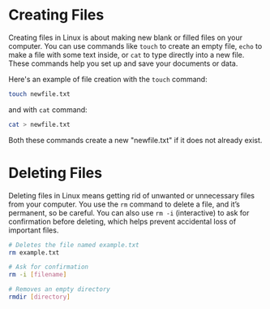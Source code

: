 # Creating Files

Creating files in Linux is about making new blank or filled files on your computer. You can use commands like `touch` to create an empty file, `echo` to make a file with some text inside, or `cat` to type directly into a new file. These commands help you set up and save your documents or data.

Here's an example of file creation with the `touch` command:

```bash
touch newfile.txt
```

and with `cat` command:

```bash
cat > newfile.txt
```

Both these commands create a new "newfile.txt" if it does not already exist.

# Deleting Files

Deleting files in Linux means getting rid of unwanted or unnecessary files from your computer. You use the `rm` command to delete a file, and it’s permanent, so be careful. You can also use `rm -i` (interactive) to ask for confirmation before deleting, which helps prevent accidental loss of important files.

```bash
# Deletes the file named example.txt
rm example.txt
```

```bash
# Ask for confirmation
rm -i [filename]
```
```bash
# Removes an empty directory
rmdir [directory] 
```    
